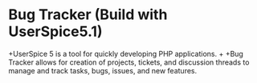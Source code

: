 # Bug Tracker (Build with UserSpice5.1)
 +UserSpice 5 is a tool for quickly developing PHP applications. 
 +
 +Bug Tracker allows for creation of projects, tickets, and discussion threads to manage and track tasks, bugs, issues, and new features.
